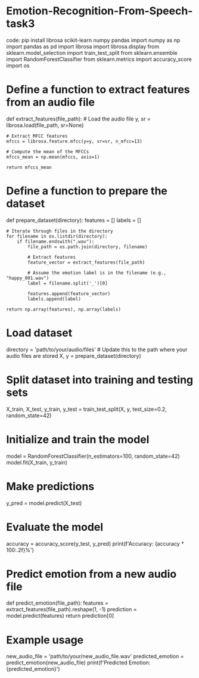 # Emotion-Recognition-From-Speech-task3
code:
pip install librosa scikit-learn numpy pandas
import numpy as np
import pandas as pd
import librosa
import librosa.display
from sklearn.model_selection import train_test_split
from sklearn.ensemble import RandomForestClassifier
from sklearn.metrics import accuracy_score
import os

# Define a function to extract features from an audio file
def extract_features(file_path):
    # Load the audio file
    y, sr = librosa.load(file_path, sr=None)
    
    # Extract MFCC features
    mfccs = librosa.feature.mfcc(y=y, sr=sr, n_mfcc=13)
    
    # Compute the mean of the MFCCs
    mfccs_mean = np.mean(mfccs, axis=1)
    
    return mfccs_mean

# Define a function to prepare the dataset
def prepare_dataset(directory):
    features = []
    labels = []
    
    # Iterate through files in the directory
    for filename in os.listdir(directory):
        if filename.endswith(".wav"):
            file_path = os.path.join(directory, filename)
            
            # Extract features
            feature_vector = extract_features(file_path)
            
            # Assume the emotion label is in the filename (e.g., "happy_001.wav")
            label = filename.split('_')[0]
            
            features.append(feature_vector)
            labels.append(label)
    
    return np.array(features), np.array(labels)

# Load dataset
directory = 'path/to/your/audio/files'  # Update this to the path where your audio files are stored
X, y = prepare_dataset(directory)

# Split dataset into training and testing sets
X_train, X_test, y_train, y_test = train_test_split(X, y, test_size=0.2, random_state=42)

# Initialize and train the model
model = RandomForestClassifier(n_estimators=100, random_state=42)
model.fit(X_train, y_train)

# Make predictions
y_pred = model.predict(X_test)

# Evaluate the model
accuracy = accuracy_score(y_test, y_pred)
print(f'Accuracy: {accuracy * 100:.2f}%')

# Predict emotion from a new audio file
def predict_emotion(file_path):
    features = extract_features(file_path).reshape(1, -1)
    prediction = model.predict(features)
    return prediction[0]

# Example usage
new_audio_file = 'path/to/your/new_audio_file.wav'
predicted_emotion = predict_emotion(new_audio_file)
print(f'Predicted Emotion: {predicted_emotion}')
